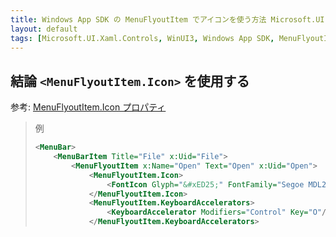 ```yaml
---
title: Windows App SDK の MenuFlyoutItem でアイコンを使う方法 Microsoft.UI.Xaml.Controls, WinUI3)
layout: default
tags: [Microsoft.UI.Xaml.Controls, WinUI3, Windows App SDK, MenuFlyoutItem, icon]
---
```


## 結論 `<MenuFlyoutItem.Icon>` を使用する

参考: [MenuFlyoutItem.Icon プロパティ](https://learn.microsoft.com/ja-jp/windows/windows-app-sdk/api/winrt/microsoft.ui.xaml.controls.menuflyoutitem.icon?view=windows-app-sdk-1.4)

> 例
> 
> ```xml
> <MenuBar>
>     <MenuBarItem Title="File" x:Uid="File">
>         <MenuFlyoutItem x:Name="Open" Text="Open" x:Uid="Open">
>             <MenuFlyoutItem.Icon>
>                 <FontIcon Glyph="&#xED25;" FontFamily="Segoe MDL2 Assets" />
>             </MenuFlyoutItem.Icon>
>             <MenuFlyoutItem.KeyboardAccelerators>
>                 <KeyboardAccelerator Modifiers="Control" Key="O"/>
>             </MenuFlyoutItem.KeyboardAccelerators>
> ```
